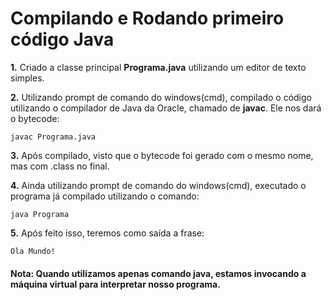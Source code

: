# Compilando e Rodando primeiro código Java

**1.** Criado a classe principal **Programa.java** utilizando um editor de texto simples.

**2.** Utilizando prompt de comando do windows(cmd), compilado o código utilizando o compilador de Java da Oracle, chamado de **javac**. Ele nos dará o bytecode:
 
`javac Programa.java`

**3.**  Após compilado, visto que o bytecode foi gerado com o mesmo nome, mas com .class no final.

**4.**  Ainda utilizando prompt de comando do windows(cmd), executado o programa já compilado utilizando o comando:

`java Programa`

**5.** Após feito isso, teremos como saída a frase:

`Ola Mundo!`

#### Nota: Quando utilizamos apenas comando java, estamos invocando a máquina virtual para interpretar nosso programa.
